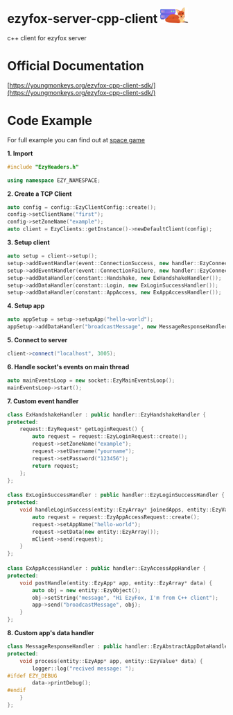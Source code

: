 # ezyfox-server-cpp-client <img src="https://github.com/youngmonkeys/ezyfox-server/blob/master/logo.png" width="64" />
c++ client for ezyfox server

# Official Documentation

[https://youngmonkeys.org/ezyfox-cpp-client-sdk/](https://youngmonkeys.org/ezyfox-cpp-client-sdk/)

# Code Example

For full example you can find out at [space game](https://github.com/tvd12/space-game)

**1. Import**

```cpp
#include "EzyHeaders.h"
```

```cpp
using namespace EZY_NAMESPACE;
```

**2. Create a TCP Client**

```cpp
auto config = config::EzyClientConfig::create();
config->setClientName("first");
config->setZoneName("example");
auto client = EzyClients::getInstance()->newDefaultClient(config);
```

**3. Setup client**

```cpp
auto setup = client->setup();
setup->addEventHandler(event::ConnectionSuccess, new handler::EzyConnectionSuccessHandler());
setup->addEventHandler(event::ConnectionFailure, new handler::EzyConnectionFailureHandler());
setup->addDataHandler(constant::Handshake, new ExHandshakeHandler());
setup->addDataHandler(constant::Login, new ExLoginSuccessHandler());
setup->addDataHandler(constant::AppAccess, new ExAppAccessHandler());
```

**4. Setup app**

```cpp
auto appSetup = setup->setupApp("hello-world");
appSetup->addDataHandler("broadcastMessage", new MessageResponseHandler());
```

**5. Connect to server**

```cpp
client->connect("localhost", 3005);
```

**6. Handle socket's events on main thread**

```cpp
auto mainEventsLoop = new socket::EzyMainEventsLoop();
mainEventsLoop->start();
```

**7. Custom event handler**

```cpp
class ExHandshakeHandler : public handler::EzyHandshakeHandler {
protected:
    request::EzyRequest* getLoginRequest() {
        auto request = request::EzyLoginRequest::create();
        request->setZoneName("example");
        request->setUsername("yourname");
        request->setPassword("123456");
        return request;
    };
};

class ExLoginSuccessHandler : public handler::EzyLoginSuccessHandler {
protected:
    void handleLoginSuccess(entity::EzyArray* joinedApps, entity::EzyValue* responseData) {
        auto request = request::EzyAppAccessRequest::create();
        request->setAppName("hello-world");
        request->setData(new entity::EzyArray());
        mClient->send(request);
    }
};

class ExAppAccessHandler : public handler::EzyAccessAppHandler {
protected:
    void postHandle(entity::EzyApp* app, entity::EzyArray* data) {
        auto obj = new entity::EzyObject();
        obj->setString("message", "Hi EzyFox, I'm from C++ client");
        app->send("broadcastMessage", obj);
    }
};
```
**8. Custom app's data handler**

```cpp
class MessageResponseHandler : public handler::EzyAbstractAppDataHandler<entity::EzyValue> {
protected:
    void process(entity::EzyApp* app, entity::EzyValue* data) {
        logger::log("recived message: ");
#ifdef EZY_DEBUG
        data->printDebug();
#endif
    }
};
```
